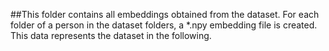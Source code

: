 ##This folder contains all embeddings obtained from the dataset. For each folder of a person in the dataset folders, a *.npy embedding file is created. This data represents the dataset in the following.
